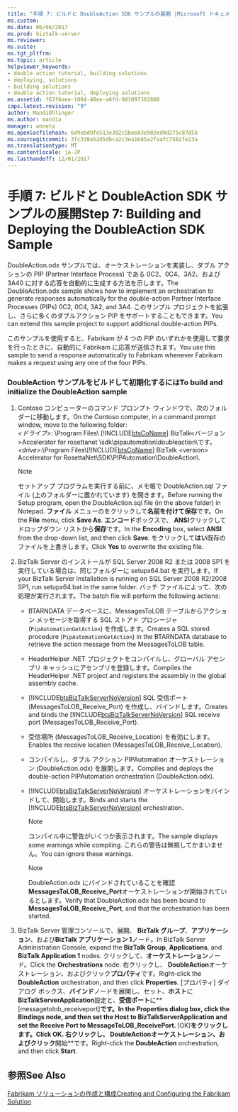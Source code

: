 ```yaml
---
title: "手順 7: ビルドと DoubleAction SDK サンプルの展開 |Microsoft ドキュメント"
ms.custom: 
ms.date: 06/08/2017
ms.prod: biztalk-server
ms.reviewer: 
ms.suite: 
ms.tgt_pltfrm: 
ms.topic: article
helpviewer_keywords:
- double action tutorial, building solutions
- deploying, solutions
- building solutions
- double action tutorial, deploying solutions
ms.assetid: f67f8aee-1004-48ee-a6fd-881097382888
caps.latest.revision: "9"
author: MandiOhlinger
ms.author: mandia
manager: anneta
ms.openlocfilehash: 6d9ebd9fe513e302c5bee83e902ed0d275c8785b
ms.sourcegitcommit: 3fc338e52d5dbca2c3ea1685a2faafc7582fe23a
ms.translationtype: MT
ms.contentlocale: ja-JP
ms.lasthandoff: 12/01/2017
---
```

# <a name="step-7-building-and-deploying-the-doubleaction-sdk-sample"></a><span data-ttu-id="c5d7a-102">手順 7: ビルドと DoubleAction SDK サンプルの展開</span><span class="sxs-lookup"><span data-stu-id="c5d7a-102">Step 7: Building and Deploying the DoubleAction SDK Sample</span></span>
<span data-ttu-id="c5d7a-103">DoubleAction.odx サンプルでは、オーケストレーションを実装し、ダブル アクションの PIP (Partner Interface Process) である 0C2、0C4、3A2、および 3A40 に対する応答を自動的に生成する方法を示します。</span><span class="sxs-lookup"><span data-stu-id="c5d7a-103">The DoubleAction.odx sample shows how to implement an orchestration to generate responses automatically for the double-action Partner Interface Processes (PIPs) 0C2, 0C4, 3A2, and 3A4.</span></span> <span data-ttu-id="c5d7a-104">このサンプル プロジェクトを拡張し、さらに多くのダブルアクション PIP をサポートすることもできます。</span><span class="sxs-lookup"><span data-stu-id="c5d7a-104">You can extend this sample project to support additional double-action PIPs.</span></span>  
  
 <span data-ttu-id="c5d7a-105">このサンプルを使用すると、Fabrikam が 4 つの PIP のいずれかを使用して要求を行ったときに、自動的に Fabrikam に応答が送信されます。</span><span class="sxs-lookup"><span data-stu-id="c5d7a-105">You use this sample to send a response automatically to Fabrikam whenever Fabrikam makes a request using any one of the four PIPs.</span></span>  
  
### <a name="to-build-and-initialize-the-doubleaction-sample"></a><span data-ttu-id="c5d7a-106">DoubleAction サンプルをビルドして初期化するには</span><span class="sxs-lookup"><span data-stu-id="c5d7a-106">To build and initialize the DoubleAction sample</span></span>  
  
1.  <span data-ttu-id="c5d7a-107">Contoso コンピューターのコマンド プロンプト ウィンドウで、次のフォルダーに移動します。</span><span class="sxs-lookup"><span data-stu-id="c5d7a-107">On the Contoso computer, in a command prompt window, move to the following folder:</span></span>   
    <span data-ttu-id="c5d7a-108">*\<ドライブ\>*: \Program Files\\ [!INCLUDE[btsCoName](../../includes/btsconame-md.md)] BizTalk\<バージョン\>Accelerator for rosettanet \sdk\pipautomation\doubleaction\\です。</span><span class="sxs-lookup"><span data-stu-id="c5d7a-108">*\<drive\>*:\Program Files\\[!INCLUDE[btsCoName](../../includes/btsconame-md.md)] BizTalk \<version\> Accelerator for RosettaNet\SDK\PIPAutomation\DoubleAction\\.</span></span>  
  
    > [!NOTE]
    >  <span data-ttu-id="c5d7a-109">セットアップ プログラムを実行する前に、メモ帳で DoubleAction.sql ファイル (上のフォルダーに置かれています) を開きます。</span><span class="sxs-lookup"><span data-stu-id="c5d7a-109">Before running the Setup program, open the DoubleAction.sql file (in the above folder) in Notepad.</span></span> <span data-ttu-id="c5d7a-110">**ファイル** メニューのをクリックして**名前を付けて保存**です。</span><span class="sxs-lookup"><span data-stu-id="c5d7a-110">On the **File** menu, click **Save As**.</span></span> <span data-ttu-id="c5d7a-111">**エンコード**ボックスで、 **ANSI**クリックしてドロップダウン リストから**保存**です。</span><span class="sxs-lookup"><span data-stu-id="c5d7a-111">In the **Encoding** box, select **ANSI** from the drop-down list, and then click **Save**.</span></span> <span data-ttu-id="c5d7a-112">をクリックして**はい**既存のファイルを上書きします。</span><span class="sxs-lookup"><span data-stu-id="c5d7a-112">Click **Yes** to overwrite the existing file.</span></span>  
  
2.  <span data-ttu-id="c5d7a-113">BizTalk Server のインストールが SQL Server 2008 R2 または 2008 SP1 を実行している場合は、同じフォルダーに setupx64.bat を実行します。</span><span class="sxs-lookup"><span data-stu-id="c5d7a-113">If your BizTalk Server installation is running on SQL Server 2008 R2/2008 SP1, run setupx64.bat in the same folder.</span></span> <span data-ttu-id="c5d7a-114">バッチ ファイルによって、次の処理が実行されます。</span><span class="sxs-lookup"><span data-stu-id="c5d7a-114">The batch file will perform the following actions:</span></span>  
  
    -   <span data-ttu-id="c5d7a-115">BTARNDATA データベースに、MessagesToLOB テーブルからアクション メッセージを取得する SQL ストアド プロシージャ (`PipAutomationGetAction`) を作成します。</span><span class="sxs-lookup"><span data-stu-id="c5d7a-115">Creates a SQL stored procedure (`PipAutomationGetAction`) in the BTARNDATA database to retrieve the action message from the MessagesToLOB table.</span></span>  
  
    -   <span data-ttu-id="c5d7a-116">HeaderHelper .NET プロジェクトをコンパイルし、グローバル アセンブリ キャッシュにアセンブリを登録します。</span><span class="sxs-lookup"><span data-stu-id="c5d7a-116">Compiles the HeaderHelper .NET project and registers the assembly in the global assembly cache.</span></span>  
  
    -   <span data-ttu-id="c5d7a-117">[!INCLUDE[btsBizTalkServerNoVersion](../../includes/btsbiztalkservernoversion-md.md)] SQL 受信ポート (MessagesToLOB_Receive_Port) を作成し、バインドします。</span><span class="sxs-lookup"><span data-stu-id="c5d7a-117">Creates and binds the [!INCLUDE[btsBizTalkServerNoVersion](../../includes/btsbiztalkservernoversion-md.md)] SQL receive port (MessagesToLOB_Receive_Port).</span></span>  
  
    -   <span data-ttu-id="c5d7a-118">受信場所 (MessagesToLOB_Receive_Location) を有効にします。</span><span class="sxs-lookup"><span data-stu-id="c5d7a-118">Enables the receive location (MessagesToLOB_Receive_Location).</span></span>  
  
    -   <span data-ttu-id="c5d7a-119">コンパイルし、ダブル アクション PIPAutomation オーケストレーション (DoubleAction.odx) を展開します。</span><span class="sxs-lookup"><span data-stu-id="c5d7a-119">Compiles and deploys the double-action PIPAutomation orchestration (DoubleAction.odx).</span></span>  
  
    -   <span data-ttu-id="c5d7a-120">[!INCLUDE[btsBizTalkServerNoVersion](../../includes/btsbiztalkservernoversion-md.md)] オーケストレーションをバインドして、開始します。</span><span class="sxs-lookup"><span data-stu-id="c5d7a-120">Binds and starts the [!INCLUDE[btsBizTalkServerNoVersion](../../includes/btsbiztalkservernoversion-md.md)] orchestration.</span></span>  
  
        > [!NOTE]
        >  <span data-ttu-id="c5d7a-121">コンパイル中に警告がいくつか表示されます。</span><span class="sxs-lookup"><span data-stu-id="c5d7a-121">The sample displays some warnings while compiling.</span></span> <span data-ttu-id="c5d7a-122">これらの警告は無視してかまいません。</span><span class="sxs-lookup"><span data-stu-id="c5d7a-122">You can ignore these warnings.</span></span>  
  
        > [!NOTE]
        >  <span data-ttu-id="c5d7a-123">DoubleAction.odx にバインドされていることを確認**MessagesToLOB_Receive_Port**オーケストレーションが開始されているとします。</span><span class="sxs-lookup"><span data-stu-id="c5d7a-123">Verify that DoubleAction.odx has been bound to **MessagesToLOB_Receive_Port**, and that the orchestration has been started.</span></span>  
  
3.  <span data-ttu-id="c5d7a-124">BizTalk Server 管理コンソールで、展開、 **BizTalk グループ**、**アプリケーション**、および**BizTalk アプリケーション 1**ノード。</span><span class="sxs-lookup"><span data-stu-id="c5d7a-124">In BizTalk Server Administration Console, expand the **BizTalk Group**, **Applications**, and **BizTalk Application 1** nodes.</span></span> <span data-ttu-id="c5d7a-125">クリックして、**オーケストレーション**ノード。</span><span class="sxs-lookup"><span data-stu-id="c5d7a-125">Click the **Orchestrations** node.</span></span> <span data-ttu-id="c5d7a-126">右クリックし、 **DoubleAction**オーケストレーション、およびクリック**プロパティ**です。</span><span class="sxs-lookup"><span data-stu-id="c5d7a-126">Right-click the **DoubleAction** orchestration, and then click **Properties**.</span></span> <span data-ttu-id="c5d7a-127">[プロパティ] ダイアログ ボックス、**バインド**ノードを展開し、セット、**ホスト**に**BizTalkServerApplication**設定と、**受信ポート**に**[messagetolob_receiveport]**です。</span><span class="sxs-lookup"><span data-stu-id="c5d7a-127">In the Properties dialog box, click the **Bindings** node, and then set the **Host** to **BizTalkServerApplication** and set the **Receive Port** to **MessageToLOB_ReceivePort**.</span></span> <span data-ttu-id="c5d7a-128">**[OK]**をクリックします。</span><span class="sxs-lookup"><span data-stu-id="c5d7a-128">Click **OK**.</span></span> <span data-ttu-id="c5d7a-129">右クリックし、 **DoubleAction**オーケストレーション、およびクリック**開始**です。</span><span class="sxs-lookup"><span data-stu-id="c5d7a-129">Right-click the **DoubleAction** orchestration, and then click **Start**.</span></span>  
  
## <a name="see-also"></a><span data-ttu-id="c5d7a-130">参照</span><span class="sxs-lookup"><span data-stu-id="c5d7a-130">See Also</span></span>  
 [<span data-ttu-id="c5d7a-131">Fabrikam ソリューションの作成と構成</span><span class="sxs-lookup"><span data-stu-id="c5d7a-131">Creating and Configuring the Fabrikam Solution</span></span>](../../adapters-and-accelerators/accelerator-rosettanet/creating-and-configuring-the-fabrikam-solution.md)